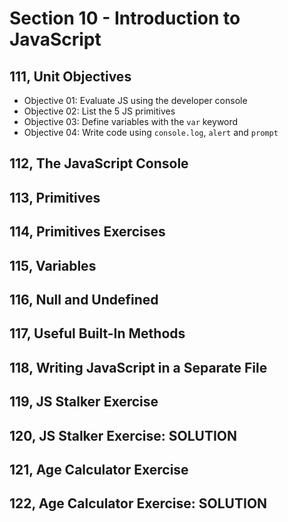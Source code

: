 # Section 10 - Introduction to JavaScript

## 111, Unit Objectives

- Objective 01: Evaluate JS using the developer console
- Objective 02: List the 5 JS primitives
- Objective 03: Define variables with the `var` keyword
- Objective 04: Write code using `console.log`, `alert` and `prompt`

## 112, The JavaScript Console
## 113, Primitives
## 114, Primitives Exercises
## 115, Variables
## 116, Null and Undefined
## 117, Useful Built-In Methods
## 118, Writing JavaScript in a Separate File
## 119, JS Stalker Exercise
## 120, JS Stalker Exercise: SOLUTION
## 121, Age Calculator Exercise
## 122, Age Calculator Exercise: SOLUTION
